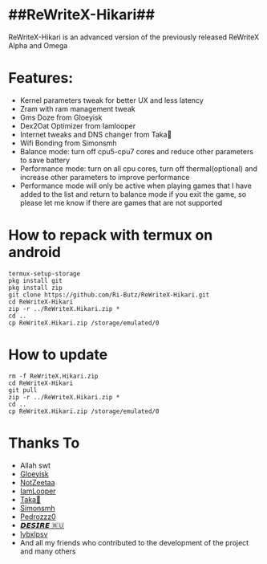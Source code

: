 # ##ReWriteX-Hikari##

ReWriteX-Hikari is an advanced version of the previously released ReWriteX Alpha and Omega

# Features:
- Kernel parameters tweak for better UX and less latency
- Zram with ram management tweak
- Gms Doze from Gloeyisk
- Dex2Oat Optimizer from Iamlooper
- Internet tweaks and DNS changer from Taka🌿
- Wifi Bonding from Simonsmh
- Balance mode: turn off cpu5-cpu7 cores and reduce other parameters to save battery
- Performance mode: turn on all cpu cores, turn off thermal(optional) and increase other parameters to improve performance
- Performance mode will only be active when playing games that I have added to the list and return to balance mode if you exit the game, so please let me know if there are games that are not supported 



# How to repack with termux on android

```
termux-setup-storage
pkg install git
pkg install zip
git clone https://github.com/Ri-Butz/ReWriteX-Hikari.git
cd ReWriteX-Hikari
zip -r ../ReWriteX.Hikari.zip *
cd ..
cp ReWriteX.Hikari.zip /storage/emulated/0
```

# How to update

```
rm -f ReWriteX.Hikari.zip
cd ReWriteX-Hikari
git pull
zip -r ../ReWriteX.Hikari.zip *
cd ..
cp ReWriteX.Hikari.zip /storage/emulated/0
```

# Thanks To

- Allah swt
- [Gloeyisk](https://github.com/gloeyisk)
- [NotZeetaa](https://github.com/NotZeetaa)
- [IamLooper](https://github.com/iamlooper)
- [Taka🌿](https://github.com/takeru-kageyuki)
- [Simonsmh](https://github.com/simonsmh)
- [Pedrozzz0](https://github.com/King-Projects)
- [𝘿𝙀𝙎𝙄𝙍𝙀 🇷🇺](https://t.me/SMOOTH_Team)
- [lybxlpsv](https://github.com/lybdroid)
- And all my friends who contributed to the development of the project and many others
